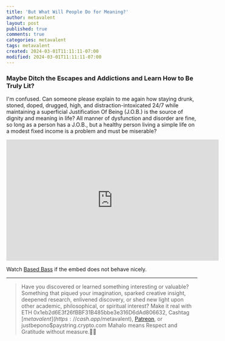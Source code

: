 ```yaml
---
title: 'But What Will People Do for Meaning?'
author: metavalent
layout: post
published: true
comments: true
categories: metavalent
tags: metavalent
created: 2024-03-01T11:11:11-07:00
modified: 2024-03-01T11:11:11-07:00
---
```


### Maybe Ditch the Escapes and Addictions and Learn How to Be Truly Lit?

I'm confused. Can someone please explain to me again how staying drunk, stoned, doped, drugged, high, and distraction-intoxicated 24/7 while maintaining a superficial Justification Of Being (J.O.B.) is the source of dignity and meaning in life? All manner of dysfunction and disorder are fine, so long as a person has a J.O.B., but a healthy person living a simple life on a modest fixed income is a problem and must be miserable?

<!-- YouTube Player -->
<iframe id="ytplayer" type="text/html" class="center"loading="lazy" width="560" height="320" src="https://www.youtube.com/embed/PLjWIGzNqw8oJAuDeiltJo8_sYRxw_W5sK" frameborder="0"></iframe>

Watch [Based Bass](https://music.youtube.com/playlist?list=PLjWIGzNqw8oJAuDeiltJo8_sYRxw_W5sK) if the embed does not behave nicely.

---
> Have you discovered or learned something interesting or valuable? Something that piqued your imagination, sparked creative insight, deepened research, enlivened discovery, or shed new light upon other academic, philosophical, or spiritual interest? Make it real with ETH 0x1eb2d6E3f26fBBF31B485bbe3e316D6dAd806632, Cashtag [$metavalent](https://cash.app/$metavalent), [Patreon](https://patreon.com/metavalent), or justbepono$paystring.crypto.com Mahalo means Respect and Gratitude without measure.🙏🏼
